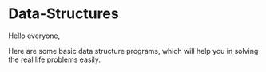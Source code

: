 # Data-Structures
Hello everyone,

Here are some basic data structure programs, which will help you in solving the real life problems easily.
